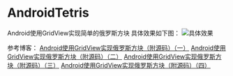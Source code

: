 # AndroidTetris
Android使用GridView实现简单的俄罗斯方块
具体效果如下图：
![具体效果](https://img-blog.csdn.net/20180401181746110?watermark/2/text/aHR0cHM6Ly9ibG9nLmNzZG4ubmV0L3dlaWppZmVuMDAw/font/5a6L5L2T/fontsize/400/fill/I0JBQkFCMA==/dissolve/70)



参考博客：
[Android使用GridView实现俄罗斯方块（附源码）（一）](https://blog.csdn.net/weijifen000/article/details/79787101)
[Android使用GridView实现俄罗斯方块（附源码）（二）](https://blog.csdn.net/weijifen000/article/details/79819111)
[Android使用GridView实现俄罗斯方块（附源码）（三）](https://blog.csdn.net/weijifen000/article/details/79844141)
[Android使用GridView实现俄罗斯方块（附源码）（四）](https://blog.csdn.net/weijifen000/article/details/79845899)
